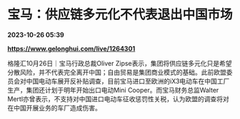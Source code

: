 # 宝马：供应链多元化不代表退出中国市场

**2023-10-26 05:39**

**https://www.gelonghui.com/live/1264301**

格隆汇10月26日｜宝马行政总裁Oliver Zipse表示，集团将供应链多元化只是希望分散风险，并不代表完全离开中国；自由贸易是集团商业模式的基础。此前欧盟委员会对中国电动车展开反补贴调查，目前宝马进口至欧洲的iX3电动车在中国工厂生产，集团还计划于明年开始出口电动Mini Cooper。而宝马财务总监Walter Mertl亦曾表示，不支持对中国进口电动车征收惩罚性关税，认为欧盟的调查将对在中国开展业务的车厂造成伤害。